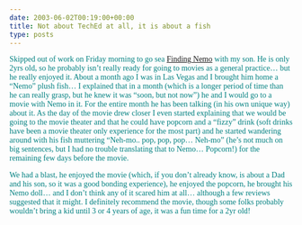 ```yaml
---
date: 2003-06-02T00:19:00+00:00
title: Not about TechEd at all, it is about a fish
type: posts
---
```

<font face="Verdana" color="teal">Skipped out of work on Friday morning to go sea [Finding Nemo](http://disney.go.com/disneypictures/findingnemo/index.html) with my son. He is only 2yrs old, so he probably isn’t really ready for going to movies as a general practice… but he really enjoyed it. About a month ago I was in Las Vegas and I brought him home a “Nemo” plush fish… I explained that in a month (which is a longer period of time than he can really grasp, but he knew it was “soon, but not now”) he and I would go to a movie with Nemo in it. For the entire month he has been talking (in his own unique way) about it. As the day of the movie drew closer I even started explaining that we would be going to the movie theater and that he could have popcorn and a “fizzy” drink (soft drinks have been a movie theater only experience for the most part) and he started wandering around with his fish muttering “Neh-mo.. pop, pop, pop… Neh-mo” (he’s not much on big sentences, but I had no trouble translating that to Nemo… Popcorn!) for the remaining few days before the movie.

<font face="Verdana" color="teal">We had a blast, he enjoyed the movie (which, if you don’t already know, is about a Dad and his son, so it was a good bonding experience), he enjoyed the popcorn, he brought his Nemo doll… and I don’t think any of it scared him at all… although a few reviews suggested that it might. I definitely recommend the movie, though some folks probably wouldn’t bring a kid until 3 or 4 years of age, it was a fun time for a 2yr old!
